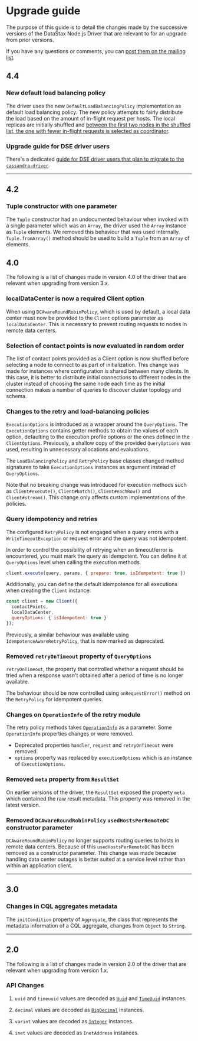 # Upgrade guide

The purpose of this guide is to detail the changes made by the successive versions of the DataStax Node.js Driver that 
are relevant to for an upgrade from prior versions.

If you have any questions or comments, you can [post them on the mailing list][mailing-list].

## 4.4

### New default load balancing policy

The driver uses the new `DefaultLoadBalancingPolicy` implementation as default load balancing policy. The new policy
attempts to fairly distribute the load based on the amount of in-flight request per hosts. The
local replicas are initially shuffled and [between the first two nodes in the shuffled list, the one with fewer
in-flight requests is selected as coordinator](https://www.eecs.harvard.edu/~michaelm/postscripts/mythesis.pdf).

### Upgrade guide for DSE driver users

There's a dedicated [guide for DSE driver users that plan to migrate to the
`cassandra-driver`](upgrade-from-dse-driver).

---

## 4.2

### Tuple constructor with one parameter

The `Tuple` constructor had an undocumented behaviour when invoked with a single parameter which was an `Array`,
the driver used the `Array` instance as `Tuple` elements. We removed this behaviour that was used internally.
`Tuple.fromArray()` method should be used to build a `Tuple` from an `Array` of elements. 

## 4.0

The following is a list of changes made in version 4.0 of the driver that are relevant when upgrading from version 3.x.

### localDataCenter is now a required Client option

When using `DCAwareRoundRobinPolicy`, which is used by default,  a local data center must now be provided to the
`Client` options parameter as `localDataCenter`.  This is necessary to prevent routing requests to nodes in remote
data centers.

### Selection of contact points is now evaluated in random order

The list of contact points provided as a Client option is now shuffled before selecting a node to connect to as part
of initialization.  This change was made for instances where configuration is shared between many clients.  In this
case, it is better to distribute initial connections to different nodes in the cluster instead of choosing the
same node each time as the initial connection makes a number of queries to discover cluster topology and schema.

### Changes to the retry and load-balancing policies

`ExecutionOptions` is introduced as a wrapper around the `QueryOptions`.
The `ExecutionOptions` contains getter methods to obtain the values of each option, defaulting to the execution profile
options or the ones defined in the `ClientOptions`. Previously, a shallow copy of the provided `QueryOptions` was 
used, resulting in unnecessary allocations and evaluations.

The `LoadBalancingPolicy` and `RetryPolicy` base classes changed method signatures to take `ExecutionOptions` instances 
as argument instead of `QueryOptions`.

Note that no breaking change was introduced for execution methods such as `Client#execute()`, `Client#batch()`, 
`Client#eachRow()` and `Client#stream()`. This change only affects custom implementations of the policies.

### Query idempotency and retries

The configured `RetryPolicy` is not engaged when a query errors with a `WriteTimeoutException` or request error and 
the query was not idempotent.

In order to control the possibility of retrying when an timeout/error is encountered, you must mark the query as 
idempotent. You can define it at `QueryOptions` level when calling the execution methods.

```javascript
client.execute(query, params, { prepare: true, isIdempotent: true })
```

Additionally, you can define the default idempotence for all executions when creating the `Client` instance:

```javascript
const client = new Client({
  contactPoints,
  localDataCenter,
  queryOptions: { isIdempotent: true }
});
```

Previously, a similar behaviour was available using `IdempotenceAwareRetryPolicy`, that is now marked as deprecated.

### Removed `retryOnTimeout` property of `QueryOptions`

`retryOnTimeout`, the property that controlled whether a request should be tried when a response wasn't obtained 
after a period of time is no longer available. 

The behaviour should be now controlled using `onRequestError()` method on the `RetryPolicy`  for idempotent 
queries.

### Changes on `OperationInfo` of the retry module 

The retry policy methods takes [`OperationInfo`][op-info] as a parameter. Some `OperationInfo` properties changes or 
were removed.

- Deprecated properties `handler`, `request` and `retryOnTimeout` were removed.
- `options` property was replaced by `executionOptions` which is an instance of `ExecutionOptions`.

### Removed `meta` property from `ResultSet`

On earlier versions of the driver, the `ResultSet` exposed the property `meta` which contained the raw result metadata.
This property was removed in the latest version.

### Removed `DCAwareRoundRobinPolicy` `usedHostsPerRemoteDC` constructor parameter

`DCAwareRoundRobinPolicy` no longer supports routing queries to hosts in remote data centers. Because of this
`usedHostsPerRemoteDC` has been removed as a constructor parameter.  This change was made because handling
data center outages is better suited at a service level rather than within an application client.

---

## 3.0

### Changes in CQL aggregates metadata

The `initCondition` property of `Aggregate`, the class that represents the metadata information of a CQL 
aggregate, changes from `Object` to `String`.

---

## 2.0

The following is a list of changes made in version 2.0 of the driver that are relevant when upgrading from version 1.x.

### API Changes

1. `uuid` and `timeuuid` values are decoded as [`Uuid`](../features/datatypes/uuids) and
[`TimeUuid`](../features/datatypes/uuids) instances.

1. `decimal` values are decoded as [`BigDecimal`](../features/datatypes/numerical) instances.

1. `varint` values are decoded as [`Integer`](../features/datatypes/numerical) instances.

1. `inet` values are decoded as `InetAddress` instances.


[mailing-list]: https://groups.google.com/a/lists.datastax.com/forum/#!forum/nodejs-driver-user
[op-info]: https://docs.datastax.com/en/developer/nodejs-driver/latest/api/module.policies/module.retry/type.OperationInfo/